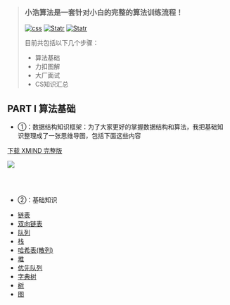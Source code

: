 > ### **小浩算法是一套针对小白的完整的算法训练流程！** 
>
> <a href="https://www.geekxh.com/"><img src="https://www.geekxh.com/svg/0-1-blueviolet.svg" alt="css"></a>
> <a href="https://github.com/haizlin/fe-interview/stargazers"><img src="https://img.shields.io/github/stars/geekxh/hello-algorithm.svg" alt="Statr"></a>
> <a href="https://github.com/haizlin/fe-interview/stargazers"><img src="https://www.geekxh.com/svg/2-1-success.svg" alt="Statr"></a>
>
> 目前共包括以下几个步骤：
> - 算法基础
> - 力扣图解
> - 大厂面试
> - CS知识汇总

## PART I 算法基础

- ①：数据结构知识框架：为了大家更好的掌握数据结构和算法，我把基础知识整理成了一张思维导图，包括下面这些内容

[下载 XMIND 完整版](https://www.cxyhub.com/all/programming/12460/)

<img src="https://www.cxyhub.com/wp-content/uploads/2021/07/algorithm-c.png">

<br/><br/>

- ②：基础知识

*  [链表](./2_基础知识/linked-list/README.md)
*  [双向链表](./2_基础知识/doubly-linked-list/README.md)
*  [队列](./2_基础知识/queue/README.md)
*  [栈](./2_基础知识/stack/README.md)
*  [哈希表(散列)](./2_基础知识/hash-table/README.md)
*  [堆](./2_基础知识/heap/README.md)
*  [优先队列](./2_基础知识/priority-queue/README.md)
*  [字典树](./2_基础知识/trie/README.md)
*  [树](./2_基础知识/tree/README.md)
*  [图](./2_基础知识/graph/README.md) 
